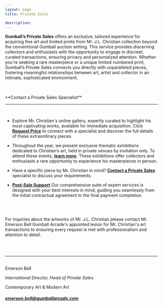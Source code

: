 ```yaml
---
layout: page
title: Private Sales

description:
---
```


**Gumball’s Private Sales** offers an exclusive, tailored experience for acquiring fine art and limited prints from Mr. J.L. Christian collection beyond the conventional Gumball auction setting. This service provides discerning collectors and enthusiasts with the opportunity to engage in discreet, curated transactions, ensuring privacy and personalized attention. Whether you're seeking a rare masterpiece or a unique limited numbered print, Gumball’s Private Sales connects you directly with unparalleled pieces, fostering meaningful relationships between art, artist and collector in an intimate, sophisticated environment. 

<br>
<br>
**Contact a Private Sales Specialist**

***  
<br>

* Explore Mr. Christian's online gallery, expertly curated to highlight his most captivating works, available for immediate acquisition. Click [**Request Price**](#) to connect with a specialist and discover the full details of these extraordinary pieces.  

* Throughout the year, we present exclusive thematic exhibitions dedicated to Christian’s art, held in private venues by invitation only. To attend these events, [**learn more**](#). These exhibitions offer collectors and enthusiasts a rare opportunity to experience his masterpieces in person.  

* Have a specific piece by Mr. Christian in mind? [**Contact a Private Sales**](#) specialist to discuss your requirements.

* [**Post-Sale Support**](https://) Our comprehensive suite of expert services is designed with your best interests in mind, guiding you seamlessly from the initial contractual agreement to the final payment completion.

<br>
<br>

For inquiries about the artworks of Mr. J.L. Christian please contact Mr. Emerson Bell Gumball Arcade's  appointed lesion for Mr. Christian's art transactions to ensuring every request is met with professionalism and attention to detail.

<br>
<br>


---
<br>
 Emerson Bell
 
 *International Director, Head of Private Sales*

 Contemporary Art & Modern Art

##### emerson.bell@gumballarcade.com